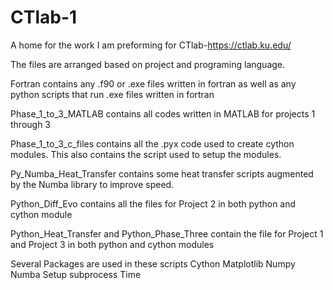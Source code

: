 # CTlab-1
A home for the work I am preforming for CTlab-https://ctlab.ku.edu/

The files are arranged based on project and programing language.

Fortran contains any .f90 or .exe files written in fortran as well as any python scripts that run .exe files written in fortran

Phase_1_to_3_MATLAB contains all codes written in MATLAB for projects 1 through 3

Phase_1_to_3_c_files contains all the .pyx code used to create cython modules. This also contains the script used to setup the modules.

Py_Numba_Heat_Transfer contains some heat transfer scripts augmented by the Numba library to improve speed.

Python_Diff_Evo contains all the files for Project 2 in both python and cython module

Python_Heat_Transfer and Python_Phase_Three contain the file for Project 1 and Project 3 in both python and cython modules

Several Packages are used in these scripts
Cython
Matplotlib
Numpy
Numba
Setup
subprocess
Time

